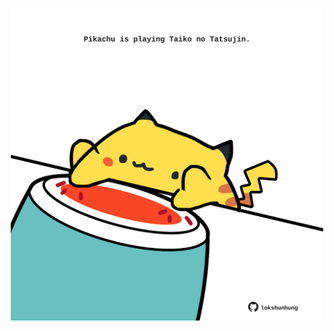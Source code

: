 <!-- built at 30/03/2022, 17:01:34 UTC -->
<p align="center">
  <img width="500" height="500" src="./ReadmeImage.svg">
</p>
